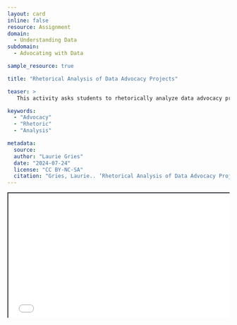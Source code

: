 ```yaml
---
layout: card
inline: false
resource: Assignment
domain:
  - Understanding Data
subdomain:
  - Advocating with Data

sample_resource: true

title: "Rhetorical Analysis of Data Advocacy Projects"

teaser: >
   This activity asks students to rhetorically analyze data advocacy projects in order to deepen their understanding of how data advocacy projects are tailored to address specific rhetorical situations and designed differently to address those situations.

keywords:
  - "Advocacy"
  - "Rhetoric"
  - "Analysis"

metadata:
  source:  
  author: "Laurie Gries"
  date: "2024-07-24"
  license: "CC BY-NC-SA"
  citation: "Gries, Laurie.. ‘Rhetorical Analysis of Data Advocacy Projects’ (lesson plan). Data Advocacy 4 All, University of Colorado. 24 July 2024."
---
```


<div style="position: relative; padding-bottom: 56.25%; height: 0; overflow: hidden;"><iframe src="../assets/pdf/Rhetorical Analysis of Data Advocacy Projects.pdf" width="100%" title="Rhetorical Analysis of Data Advocacy Projects" style="border:2px #323639 solid; position: absolute; top: 0; left: 0; right: 0; bottom: 0; height: 100%; max-width: 100%;"></iframe></div>
